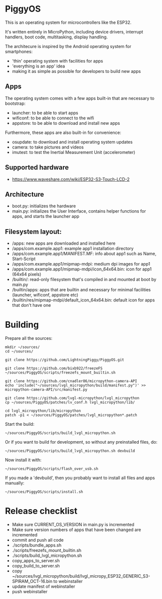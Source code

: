 PiggyOS
=======

This is an operating system for microcontrollers like the ESP32.

It's written entirely in MicroPython, including device drivers, interrupt handlers, boot code, multitasking, display handling.

The architecure is inspired by the Android operating system for smartphones:
- 'thin' operating system with facilities for apps
- 'everything is an app' idea
- making it as simple as possible for developers to build new apps

## Apps

The operating system comes with a few apps built-in that are necessary to bootstrap:
- launcher: to be able to start apps
- wificonf: to be able to connect to the wifi
- appstore: to be able to download and install new apps

Furthermore, these apps are also built-in for convenience:
- osupdate: to download and install operating system updates
- camera: to take pictures and videos
- imutest: to test the Inertial Measurement Unit (accelerometer)

## Supported hardware

- https://www.waveshare.com/wiki/ESP32-S3-Touch-LCD-2 

## Architecture

- boot.py: initializes the hardware
- main.py: initializes the User Interface, contains helper functions for apps, and starts the launcher app

## Filesystem layout:

- /apps: new apps are downloaded and installed here
- /apps/com.example.app1: example app1 installation directory
- /apps/com.example.app1/MANIFEST.MF: info about app1 such as Name, Start-Script
- /apps/com.example.app1/mipmap-mdpi: medium dpi images for app1
- /apps/com.example.app1/mipmap-mdpi/icon_64x64.bin: icon for app1 (64x64 pixels)
- /builtin/: read-only filesystem that's compiled in and mounted at boot by main.py
- /builtin/apps: apps that are builtin and necessary for minimal facilities (launcher, wificonf, appstore etc)
- /builtin/res/mipmap-mdpi/default_icon_64x64.bin: default icon for apps that don't have one

# Building

Prepare all the sources:

```
mkdir ~/sources/
cd ~/sources/

git clone https://github.com/LightningPiggy/PiggyOS.git

git clone https://github.com/bixb922/freezeFS
~/sources/PiggyOS/scripts/freezefs_mount_builtin.sh

git clone https://github.com/cnadler86/micropython-camera-API
echo 'include("~/sources/lvgl_micropython/build/manifest.py")' >> micropython-camera-API/src/manifest.py

git clone https://github.com/lvgl-micropython/lvgl_micropython
cp ~/sources/PiggyOS/patches/lv_conf.h lvgl_micropython/lib/

cd lvgl_micropython/lib/micropython
patch -p1 < ~/sources/PiggyOS/patches/lvgl_micropython*.patch
```

Start the build:

```
~/sources/PiggyOS/scripts/build_lvgl_micropython.sh
```

Or if you want to build for development, so without any preinstalled files, do:

```
~/sources/PiggyOS/scripts/build_lvgl_micropython.sh devbuild
```

Now install it with:

```
~/sources/PiggyOS/scripts/flash_over_usb.sh
```

If you made a 'devbuild', then you probably want to install all files and apps manually:

```
~/sources/PiggyOS/scripts/install.sh
```

Release checklist
=================
- Make sure CURRENT_OS_VERSION in main.py is incremented
- Make sure version numbers of apps that have been changed are incremented
- commit and push all code
- ./scripts/bundle_apps.sh
- ./scripts/freezefs_mount_builtin.sh
- ./scripts/build_lvgl_micropython.sh
- copy_apps_to_server.sh
- copy_build_to_server.sh
- copy ~/sources/lvgl_micropython/build/lvgl_micropy_ESP32_GENERIC_S3-SPIRAM_OCT-16.bin to webinstaller
- update manifest of webinstaller
- push webinstaller
